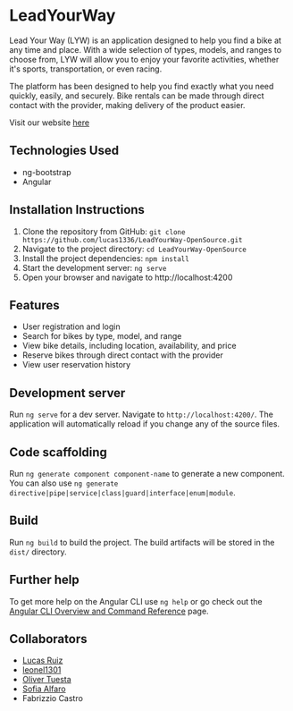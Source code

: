 # LeadYourWay

Lead Your Way (LYW) is an application designed to help you find a bike at any time and place. With a wide selection of types, models, and ranges to choose from, LYW will allow you to enjoy your favorite activities, whether it's sports, transportation, or even racing.

The platform has been designed to help you find exactly what you need quickly, easily, and securely. Bike rentals can be made through direct contact with the provider, making delivery of the product easier.

Visit our website [here](https://lead-your-way-opensource.web.app/home)

## Technologies Used

- ng-bootstrap
- Angular

## Installation Instructions

1. Clone the repository from GitHub: `git clone https://github.com/lucas1336/LeadYourWay-OpenSource.git`
2. Navigate to the project directory: `cd LeadYourWay-OpenSource`
3. Install the project dependencies: `npm install`
4. Start the development server: `ng serve`
5. Open your browser and navigate to http://localhost:4200

## Features

- User registration and login
- Search for bikes by type, model, and range
- View bike details, including location, availability, and price
- Reserve bikes through direct contact with the provider
- View user reservation history

## Development server

Run `ng serve` for a dev server. Navigate to `http://localhost:4200/`. The application will automatically reload if you change any of the source files.

## Code scaffolding

Run `ng generate component component-name` to generate a new component. You can also use `ng generate directive|pipe|service|class|guard|interface|enum|module`.

## Build

Run `ng build` to build the project. The build artifacts will be stored in the `dist/` directory.

## Further help

To get more help on the Angular CLI use `ng help` or go check out the [Angular CLI Overview and Command Reference](https://angular.io/cli) page.

## Collaborators

- [Lucas Ruiz](https://github.com/lucas1336/)
- [leonel1301](https://github.com/leonel1301)
- [Oliver Tuesta](https://github.com/oliverTuesta)
- [Sofia Alfaro](https://github.com/asofialf)
- Fabrizzio Castro
